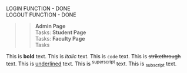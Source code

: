 LOGIN FUNCTION - DONE <br>
LOGOUT FUNCTION - DONE

**<!-- TO DO LIST-->**
>>**Admin Page** <br>
    Tasks: 
>>**Student Page** <br>
    Tasks:
>>**Faculty Page** <br>
    Tasks

This is **bold** text.
This is *italic* text.
This is `code` text.
This is ~~strikethrough~~ text.
This is <u>underlined</u> text.
This is <sup>superscript</sup> text.
This is <sub>subscript</sub> text.